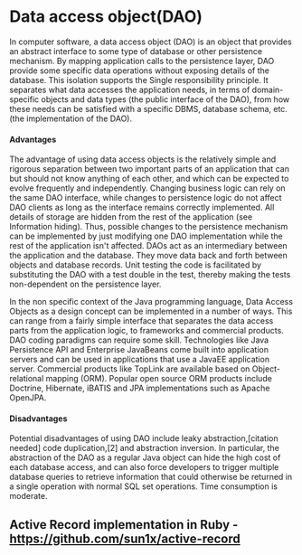 # Data access object(DAO)

In computer software, a data access object (DAO) is an object that provides an abstract interface to some type of database or other persistence mechanism. By mapping application calls to the persistence layer, DAO provide some specific data operations without exposing details of the database. This isolation supports the Single responsibility principle. It separates what data accesses the application needs, in terms of domain-specific objects and data types (the public interface of the DAO), from how these needs can be satisfied with a specific DBMS, database schema, etc. (the implementation of the DAO).

#### Advantages

The advantage of using data access objects is the relatively simple and rigorous separation between two important parts of an application that can but should not know anything of each other, and which can be expected to evolve frequently and independently. Changing business logic can rely on the same DAO interface, while changes to persistence logic do not affect DAO clients as long as the interface remains correctly implemented. All details of storage are hidden from the rest of the application (see Information hiding). Thus, possible changes to the persistence mechanism can be implemented by just modifying one DAO implementation while the rest of the application isn't affected. DAOs act as an intermediary between the application and the database. They move data back and forth between objects and database records. Unit testing the code is facilitated by substituting the DAO with a test double in the test, thereby making the tests non-dependent on the persistence layer.

In the non specific context of the Java programming language, Data Access Objects as a design concept can be implemented in a number of ways. This can range from a fairly simple interface that separates the data access parts from the application logic, to frameworks and commercial products. DAO coding paradigms can require some skill. Technologies like Java Persistence API and Enterprise JavaBeans come built into application servers and can be used in applications that use a JavaEE application server. Commercial products like TopLink are available based on Object-relational mapping (ORM). Popular open source ORM products include Doctrine, Hibernate, iBATIS and JPA implementations such as Apache OpenJPA.

#### Disadvantages
Potential disadvantages of using DAO include leaky abstraction,[citation needed] code duplication,[2] and abstraction inversion. In particular, the abstraction of the DAO as a regular Java object can hide the high cost of each database access, and can also force developers to trigger multiple database queries to retrieve information that could otherwise be returned in a single operation with normal SQL set operations. Time consumption is moderate.


## Active Record implementation in Ruby - https://github.com/sun1x/active-record


